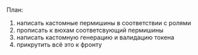 План:
1. написать кастомные пермишины в соответствии с ролями
2. прописать к вюхам соответсвующий пермишины
3. написать кастомную генерацию и валидацию токена
4. прикрутить всё это к фронту